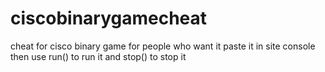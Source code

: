 # ciscobinarygamecheat
cheat for cisco binary game for people who want it
paste it in site console then
use run() to run it and stop() to stop it
